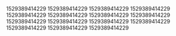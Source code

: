 1529389414229
1529389414229
1529389414229
1529389414229
1529389414229
1529389414229
1529389414229
1529389414229
1529389414229
1529389414229
1529389414229
1529389414229
1529389414229
1529389414229
1529389414229